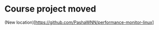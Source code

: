 Course project moved
====================
(New location)[https://github.com/PashaWNN/performance-monitor-linux]
